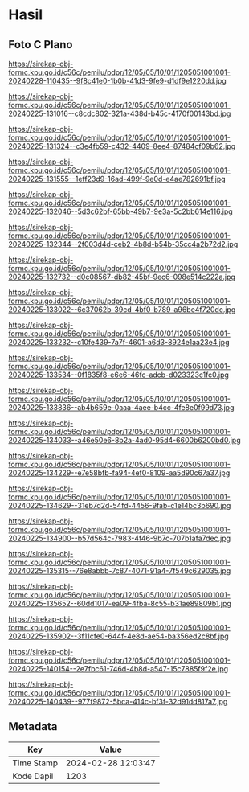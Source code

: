 # Hasil

## Foto C Plano

https://sirekap-obj-formc.kpu.go.id/c56c/pemilu/pdpr/12/05/05/10/01/1205051001001-20240228-110435--9f8c41e0-1b0b-41d3-9fe9-d1df9e1220dd.jpg

https://sirekap-obj-formc.kpu.go.id/c56c/pemilu/pdpr/12/05/05/10/01/1205051001001-20240225-131016--c8cdc802-321a-438d-b45c-4170f00143bd.jpg

https://sirekap-obj-formc.kpu.go.id/c56c/pemilu/pdpr/12/05/05/10/01/1205051001001-20240225-131324--c3e4fb59-c432-4409-8ee4-87484cf09b62.jpg

https://sirekap-obj-formc.kpu.go.id/c56c/pemilu/pdpr/12/05/05/10/01/1205051001001-20240225-131555--1eff23d9-16ad-499f-9e0d-e4ae782691bf.jpg

https://sirekap-obj-formc.kpu.go.id/c56c/pemilu/pdpr/12/05/05/10/01/1205051001001-20240225-132046--5d3c62bf-65bb-49b7-9e3a-5c2bb614e116.jpg

https://sirekap-obj-formc.kpu.go.id/c56c/pemilu/pdpr/12/05/05/10/01/1205051001001-20240225-132344--2f003d4d-ceb2-4b8d-b54b-35cc4a2b72d2.jpg

https://sirekap-obj-formc.kpu.go.id/c56c/pemilu/pdpr/12/05/05/10/01/1205051001001-20240225-132732--d0c08567-db82-45bf-9ec6-098e514c222a.jpg

https://sirekap-obj-formc.kpu.go.id/c56c/pemilu/pdpr/12/05/05/10/01/1205051001001-20240225-133022--6c37062b-39cd-4bf0-b789-a96be4f720dc.jpg

https://sirekap-obj-formc.kpu.go.id/c56c/pemilu/pdpr/12/05/05/10/01/1205051001001-20240225-133232--c10fe439-7a7f-4601-a6d3-8924e1aa23e4.jpg

https://sirekap-obj-formc.kpu.go.id/c56c/pemilu/pdpr/12/05/05/10/01/1205051001001-20240225-133534--0f1835f8-e6e6-46fc-adcb-d023323c1fc0.jpg

https://sirekap-obj-formc.kpu.go.id/c56c/pemilu/pdpr/12/05/05/10/01/1205051001001-20240225-133836--ab4b659e-0aaa-4aee-b4cc-4fe8e0f99d73.jpg

https://sirekap-obj-formc.kpu.go.id/c56c/pemilu/pdpr/12/05/05/10/01/1205051001001-20240225-134033--a46e50e6-8b2a-4ad0-95d4-6600b6200bd0.jpg

https://sirekap-obj-formc.kpu.go.id/c56c/pemilu/pdpr/12/05/05/10/01/1205051001001-20240225-134229--e7e58bfb-fa94-4ef0-8109-aa5d90c67a37.jpg

https://sirekap-obj-formc.kpu.go.id/c56c/pemilu/pdpr/12/05/05/10/01/1205051001001-20240225-134629--31eb7d2d-54fd-4456-9fab-c1e14bc3b690.jpg

https://sirekap-obj-formc.kpu.go.id/c56c/pemilu/pdpr/12/05/05/10/01/1205051001001-20240225-134900--b57d564c-7983-4f46-9b7c-707b1afa7dec.jpg

https://sirekap-obj-formc.kpu.go.id/c56c/pemilu/pdpr/12/05/05/10/01/1205051001001-20240225-135315--76e8abbb-7c87-4071-91a4-7f549c629035.jpg

https://sirekap-obj-formc.kpu.go.id/c56c/pemilu/pdpr/12/05/05/10/01/1205051001001-20240225-135652--60dd1017-ea09-4fba-8c55-b31ae89809b1.jpg

https://sirekap-obj-formc.kpu.go.id/c56c/pemilu/pdpr/12/05/05/10/01/1205051001001-20240225-135902--3f11cfe0-644f-4e8d-ae54-ba356ed2c8bf.jpg

https://sirekap-obj-formc.kpu.go.id/c56c/pemilu/pdpr/12/05/05/10/01/1205051001001-20240225-140154--2e7fbc61-746d-4b8d-a547-15c7885f9f2e.jpg

https://sirekap-obj-formc.kpu.go.id/c56c/pemilu/pdpr/12/05/05/10/01/1205051001001-20240225-140439--977f9872-5bca-414c-bf3f-32d91dd817a7.jpg


## Metadata

| Key        | Value               |
| ---------- | ------------------- |
| Time Stamp | 2024-02-28 12:03:47 |
| Kode Dapil | 1203                |



